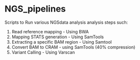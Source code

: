 # NGS_pipelines
Scripts to Run various NGSdata analysis analysis steps such:

1) Read reference mapping - Using BWA
2) Mapping STATS generation - Using SamTools
3) Extracting a specific BAM region - Using Samtool
4) Convert BAM to CRAM - using SamTools (40% compression)
5) Variant Calling - Using Varscan 

